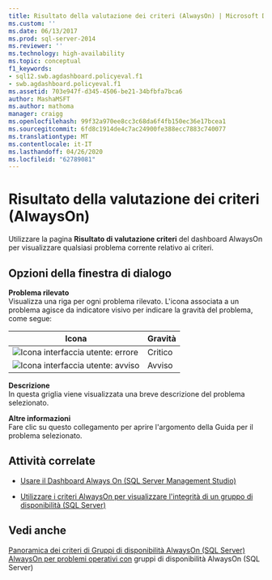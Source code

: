 ```yaml
---
title: Risultato della valutazione dei criteri (AlwaysOn) | Microsoft Docs
ms.custom: ''
ms.date: 06/13/2017
ms.prod: sql-server-2014
ms.reviewer: ''
ms.technology: high-availability
ms.topic: conceptual
f1_keywords:
- sql12.swb.agdashboard.policyeval.f1
- swb.agdashboard.policyeval.f1
ms.assetid: 703e947f-d345-4506-be21-34bfbfa7bca6
author: MashaMSFT
ms.author: mathoma
manager: craigg
ms.openlocfilehash: 99f32a970ee8cc3c68da6f4fb150ec36e17bcea1
ms.sourcegitcommit: 6fd8c1914de4c7ac24900fe388ecc7883c740077
ms.translationtype: MT
ms.contentlocale: it-IT
ms.lasthandoff: 04/26/2020
ms.locfileid: "62789081"
---
```

# <a name="policy-evaluation-result-alwayson"></a>Risultato della valutazione dei criteri (AlwaysOn)
  Utilizzare la pagina **Risultato di valutazione criteri** del dashboard AlwaysOn per visualizzare qualsiasi problema corrente relativo ai criteri.  
  

  
##  <a name="dialog-box-options"></a><a name="Options"></a>Opzioni della finestra di dialogo  
 **Problema rilevato**  
 Visualizza una riga per ogni problema rilevato. L'icona associata a un problema agisce da indicatore visivo per indicare la gravità del problema, come segue:  
  
|Icona|Gravità|  
|----------|--------------|  
|![Icona interfaccia utente: errore](../../../relational-databases/replication/media/repl-icon-error.gif "Icona interfaccia utente: errore")|Critico|  
|![Icona interfaccia utente: avviso](../../../relational-databases/replication/media/repl-icon-warn.gif "Icona interfaccia utente: avviso")|Avviso|  
  
 **Descrizione**  
 In questa griglia viene visualizzata una breve descrizione del problema selezionato.  
  
 **Altre informazioni**  
 Fare clic su questo collegamento per aprire l'argomento della Guida per il problema selezionato.  
  
##  <a name="related-tasks"></a><a name="RelatedTasks"></a> Attività correlate  
  
-   [Usare il Dashboard Always On &#40;SQL Server Management Studio&#41;](use-the-always-on-dashboard-sql-server-management-studio.md)  
  
-   [Utilizzare i criteri AlwaysOn per visualizzare l'integrità di un gruppo di disponibilità &#40;SQL Server&#41;](use-always-on-policies-to-view-the-health-of-an-availability-group-sql-server.md)  
  

  
## <a name="see-also"></a>Vedi anche  
 [Panoramica dei criteri di Gruppi di disponibilità AlwaysOn &#40;SQL Server&#41;](overview-of-always-on-availability-groups-sql-server.md) [AlwaysOn per problemi operativi con](always-on-policies-for-operational-issues-always-on-availability.md) gruppi di disponibilità AlwaysOn &#40;SQL Server&#41; 
  
  
